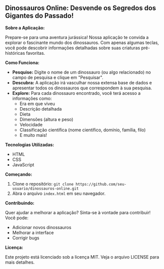 ## Dinossauros Online: Desvende os Segredos dos Gigantes do Passado!

**Sobre a Aplicação:**

Prepare-se para uma aventura jurássica! Nossa aplicação te convida a explorar o fascinante mundo dos dinossauros. Com apenas algumas teclas, você pode descobrir informações detalhadas sobre suas criaturas pré-históricas favoritas.

**Como Funciona:**

* **Pesquise:** Digite o nome de um dinossauro (ou algo relacionado) no campo de pesquisa e clique em "Pesquisar".
* **Descubra:** A aplicação irá vasculhar nossa extensa base de dados e apresentar todos os dinossauros que correspondem à sua pesquisa.
* **Explore:** Para cada dinossauro encontrado, você terá acesso a informações como:
  * Era em que viveu
  * Descrição detalhada
  * Dieta
  * Dimensões (altura e peso)
  * Velocidade
  * Classificação científica (nome científico, domínio, família, filo)
  * E muito mais!

**Tecnologias Utilizadas:**

* HTML
* CSS
* JavaScript

**Começando:**

1. Clone o repositório: `git clone https://github.com/seu-usuario/dinossauros-online.git`
2. Abra o arquivo `index.html` em seu navegador.

**Contribuindo:**

Quer ajudar a melhorar a aplicação? Sinta-se à vontade para contribuir! Você pode:
* Adicionar novos dinossauros
* Melhorar a interface
* Corrigir bugs

**Licença:**

Este projeto está licenciado sob a licença MIT. Veja o arquivo LICENSE para mais detalhes.
